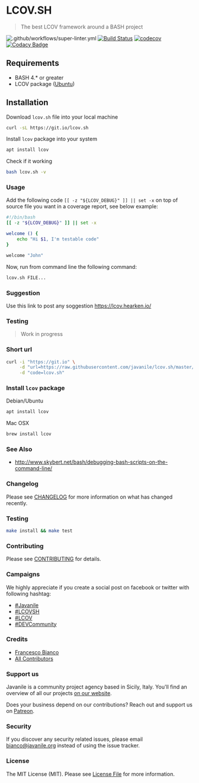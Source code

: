# LCOV.SH

> The best LCOV framework around a BASH project

![.github/workflows/super-linter.yml](https://github.com/javanile/lcov.sh/workflows/.github/workflows/super-linter.yml/badge.svg)
[![Build Status](https://travis-ci.com/javanile/lcov.sh.svg?branch=master)](https://travis-ci.org/javanile/lcov.sh)
[![codecov](https://codecov.io/gh/javanile/lcov.sh/branch/master/graph/badge.svg)](https://codecov.io/gh/javanile/lcov.sh)
[![Codacy Badge](https://api.codacy.com/project/badge/Grade/e05f81a8c3b54e5f84fb85a4ba70be17)](https://www.codacy.com/manual/francescobianco/lcov.sh?utm_source=github.com&amp;utm_medium=referral&amp;utm_content=javanile/lcov.sh&amp;utm_campaign=Badge_Grade)

## Requirements

- BASH 4.* or greater
- LCOV package ([Ubuntu](http://manpages.ubuntu.com/manpages/focal/man1/lcov.1.html))

## Installation

Download `lcov.sh` file into your local machine

```bash
curl -sL https://git.io/lcov.sh
```

Install `lcov` package into your system

```bash
apt install lcov
```

Check if it working

```bash
bash lcov.sh -v
```

### Usage

Add the following code `[[ -z "${LCOV_DEBUG}" ]] || set -x`
on top of source file you want in a coverage report, see below example:

```bash
#!/bin/bash
[[ -z "${LCOV_DEBUG}" ]] || set -x

welcome () {
    echo "Hi $1, I'm testable code"
}

welcome "John"
```

Now, run from command line the following command:

```bash
lcov.sh FILE...
```

### Suggestion

Use this link to post any soggestion <https://lcov.hearken.io/>

### Testing

> Work in progress

### Short url

```bash
curl -i "https://git.io" \
     -d "url=https://raw.githubusercontent.com/javanile/lcov.sh/master/lcov.sh" \
     -d "code=lcov.sh"
```

### Install `lcov` package

Debian/Ubuntu

```bash
apt install lcov
```

Mac OSX

```bash
brew install lcov
```

### See Also

- <http://www.skybert.net/bash/debugging-bash-scripts-on-the-command-line/>

### Changelog

Please see [CHANGELOG](docs/CHANGELOG.md) for more information on what has changed recently.

### Testing

```bash
make install && make test 
```

### Contributing

Please see [CONTRIBUTING](docs/CONTRIBUTING.md) for details.

### Campaigns

We highly appreciate if you create a social post on facebook or twitter with following hashtag:

- [#Javanile](#javanile)
- [#LCOVSH](#lcovsh)
- [#LCOV](#lcovsh)
- [#DEVCommunity](#DEVCommunity)

### Credits

- [Francesco Bianco](https://github.com/francescobianco)
- [All Contributors](../../contributors) 

### Support us

Javanile is a community project agency based in Sicily, Italy. 
You'll find an overview of all our projects [on our website](https://www.javanile.org).

Does your business depend on our contributions? Reach out and support us on [Patreon](https://www.patreon.com/javanile). 

### Security

If you discover any security related issues, please email bianco@javanile.org instead of using the issue tracker.

### License

The MIT License (MIT). Please see [License File](LICENSE.md) for more information.
